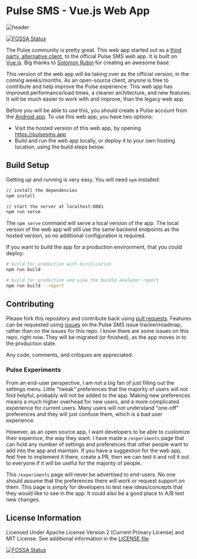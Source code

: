 # Pulse SMS - Vue.js Web App

![header](artwork/header.png)

[![FOSSA Status](https://app.fossa.com/api/projects/git%2Bgithub.com%2Fklinker-apps%2Fmessenger-web.svg?type=shield)](https://app.fossa.com/projects/git%2Bgithub.com%2Fklinker-apps%2Fmessenger-web?ref=badge_shield)

The Pulse community is pretty great. This web app started out as a [third party, alternative client](https://github.com/Serubin/PulseClient), to the official Pulse SMS web app. It is built on [Vue.js](https://vuejs.org/). Big thanks to [Solomon Rubin](https://github.com/Serubin) for creating an awesome base.

This version of the web app will be taking over as the official version, in the coming weeks/months. As an open-source client, anyone is free to contribute and help improve the Pulse experience. This web app has improved performance/load times, a cleaner architecture, and new features. It will be much easier to work with and improve, than the legacy web app.

Before you will be able to use this, you should create a Pulse account from the [Android app](https://messenger.klinkerapps.com/overview/signup.html). To use this web app, you have two options:

* Visit the hosted version of this web app, by opening https://pulsesms.app
* Build and run the web app locally, or deploy it to your own hosting location, using the build steps below.

## Build Setup

Getting up and running is very easy. You will need `npm` installed:

```bash
// install the dependencies
npm install

// start the server at localhost:8081
npm run serve
```

The `npm serve` command will serve a local version of the app. The local version of the web app will still use the same backend endpoints as the hosted version, so no additional configuration is required.

If you want to build the app for a production environment, that you could deploy:

```bash
# build for production with minification
npm run build

# build for production and view the bundle analyzer report
npm run build --report
```

## Contributing

Please fork this repository and contribute back using [pull requests](https://github.com/klinker-apps/pulse-sms-web/pulls). Features can be requested using [issues](https://github.com/klinker-apps/pulse-sms-issues/issues) on the Pulse SMS issue tracker/roadmap, rather than on the issues for this repo. I know there are some issues on this repo, right now. They will be migrated (or finished), as the app moves in to the production state.

Any code, comments, and critiques are appreciated.

### Pulse Experiments

From an end-user perspective, I am not a big fan of just filling out the settings menu. Little "tweak" preferences that the majority of users will not find helpful, probably will not be added to the app. Making new preferences means a much higher overhead for new users, and a more complicated experience for current users. Many users will not understand "one-off" preferences and they will just confuse them, which is a bad user experience.

However, as an open source app, I want developers to be able to customize their experince, the way they want. I have made a `/experiments` page that can hold any number of settings and preferences that other people want to add into the app and maintain. If you have a suggestion for the web app, feel free to implement it there, create a PR, then we can test it and roll it out to everyone if it will be useful for the majority of people.

This `/experiments` page will never be advertised to end-users. No one should assume that the preferences there will work or request support on them. This page is simply for developers to test new ideas/concepts that they would like to see in the app. It could also be a good place to A/B test new changes.

## License Information
Licensed Under Apache License Version 2 (Current Primary License) and MIT License. See additional information in the [LICENSE file](./LICENSE)

[![FOSSA Status](https://app.fossa.com/api/projects/git%2Bgithub.com%2Fklinker-apps%2Fmessenger-web.svg?type=large)](https://app.fossa.com/projects/git%2Bgithub.com%2Fklinker-apps%2Fmessenger-web?ref=badge_large)
